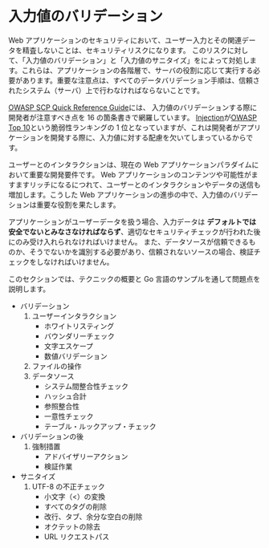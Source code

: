 入力値のバリデーション
===============

Web アプリケーションのセキュリティにおいて、ユーザー入力とその関連データを精査しないことは、セキュリティリスクになります。
このリスクに対して、「入力値のバリデーション」と「入力値のサニタイズ」をによって対処します。これらは、アプリケーションの各階層で、サーバの役割に応じて実行する必要があります。重要な注意点は、すべてのデータバリデーション手順は、信頼されたシステム（サーバ）上で行わなければならないことです。

[OWASP SCP Quick Reference Guide][1]には、
入力値のバリデーションする際に開発者が注意すべき点を 16 の箇条書きで網羅しています。
[Injection][2]が[OWASP Top 10][3]という脆弱性ランキングの 1 位となっていますが、これは開発者がアプリケーションを開発する際に、入力値に対する配慮を欠いてしまっているからです。

ユーザーとのインタラクションは、現在の Web アプリケーションパラダイムにおいて重要な開発要件です。
Web アプリケーションのコンテンツや可能性がますますリッチになるにつれて、ユーザーとのインタラクションやデータの送信も
増加します。こうした Web アプリケーションの進歩の中で、入力値のバリデーションは重要な役割を果たします。

アプリケーションがユーザーデータを扱う場合、入力データは **デフォルトでは安全でないとみなさなければならず**、適切なセキュリティチェックが行われた後にのみ受け入れられなければいけません。
また、データソースが信頼できるものか、そうでないかを識別する必要があり、信頼されないソースの場合、検証チェックをしなければいけません。


このセクションでは、テクニックの概要と Go 言語のサンプルを通して問題点を説明します。

* バリデーション
    1. ユーザーインタラクション
        * ホワイトリスティング
        * バウンダリーチェック
        * 文字エスケープ
        * 数値バリデーション
    2. ファイルの操作
    3. データソース
        * システム間整合性チェック
        * ハッシュ合計
        * 参照整合性
        * 一意性チェック
        * テーブル・ルックアップ・チェック
* バリデーションの後
    1. 強制措置
        * アドバイザリーアクション
        * 検証作業
* サニタイズ
    1. UTF-8 の不正チェック
        * 小文字（<）の変換
        * すべてのタグの削除
        * 改行、タブ、余分な空白の削除
        * オクテットの除去
        * URL リクエストパス

[1]: https://www.owasp.org/images/0/08/OWASP_SCP_Quick_Reference_Guide_v2.pdf
[2]: https://www.owasp.org/index.php/Top_10_2013-A1-Injection
[3]: https://www.owasp.org/index.php/Top_10_2013-Top_10
